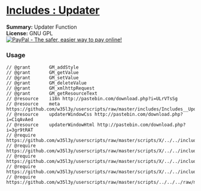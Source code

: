 
# [Includes : Updater](.)

**Summary:** Updater Function<br />
**License:** GNU GPL<br />
[![PayPal - The safer, easier way to pay online!](https://www.paypalobjects.com/en_US/i/btn/btn_donate_SM.gif "PayPal - The safer, easier way to pay online!")](http://goo.gl/Fv19S)
### Usage
```
// @grant		GM_addStyle
// @grant		GM_getValue
// @grant		GM_setValue
// @grant		GM_deleteValue
// @grant		GM_xmlhttpRequest
// @grant		GM_getResourceText
// @resource	i18n http://pastebin.com/download.php?i=ULrVTsSg
// @resource	meta https://github.com/w35l3y/userscripts/raw/master/includes/Includes__Updater/87942.user.js
// @resource	updaterWindowCss http://pastebin.com/download.php?i=C1qAvAed
// @resource	updaterWindowHtml http://pastebin.com/download.php?i=3gr9tRAT
// @require		https://github.com/w35l3y/userscripts/raw/master/scripts/X/../../includes/Includes_I18n/87940.user.js
// @require		https://github.com/w35l3y/userscripts/raw/master/scripts/X/../../includes/Includes_XPath/63808.user.js
// @require		https://github.com/w35l3y/userscripts/raw/master/scripts/X/../../includes/Includes_Translate/85618.user.js
// @require		https://github.com/w35l3y/userscripts/raw/master/scripts/X/../../includes/Includes_HttpRequest/56489.user.js
// @require	https://github.com/w35l3y/userscripts/raw/master/scripts/../../../raw/master/includes/Includes_Updater/87942.user.js
```

